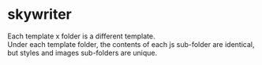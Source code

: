 # skywriter
Each template x folder is a different template.  
Under each template folder, the contents of each js sub-folder are identical, but styles and images sub-folders are unique.
